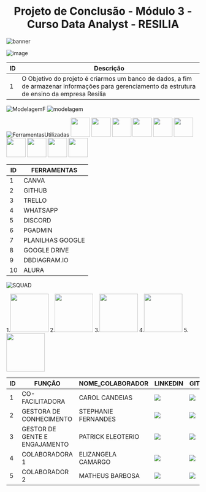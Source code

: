 
# <center>Projeto de Conclusão -  Módulo 3 - Curso Data Analyst - RESILIA</center>
![banner](https://user-images.githubusercontent.com/40433498/187897196-cfa4cc6c-5dd9-40eb-8045-d9648d57f1eb.gif)


![image](https://user-images.githubusercontent.com/40433498/187931022-74be4fac-1f62-4b6d-aa21-e42076113fc0.PNG)


| ID | Descrição| 
|--- |--- |
| 1 | O Objetivo do projeto é criarmos um banco de dados, a fim de armazenar informações para gerenciamento da estrutura de ensino da empresa Resilia|

![ModelagemF](https://user-images.githubusercontent.com/40433498/187960943-ec665bf2-05b1-4374-8bf2-0a25ca7b4951.PNG)
![modelagem](https://user-images.githubusercontent.com/40433498/187960458-8d79b97c-333b-4230-adb3-03bcfd4b7449.PNG)

![FerramentasUtilizadas](https://user-images.githubusercontent.com/40433498/187931923-222dbcd8-ea6c-4418-b8cc-568634c51d7c.PNG)
<img src="https://user-images.githubusercontent.com/40433498/187942062-4f9f5870-4054-4f3d-83bc-8dd59d801742.png" width="50" height="50" />
<img src="https://user-images.githubusercontent.com/40433498/187942065-446685d1-58d8-4d76-a82d-fa021da2013c.jpg" width="50" height="50" />
<img src="https://user-images.githubusercontent.com/40433498/187942082-ce544640-b6b9-4fe0-aeda-9fdcb39c6caf.jpg" width="50" height="50" />
<img src="https://user-images.githubusercontent.com/40433498/187942823-1b27eb7f-90c6-4e2e-8b0e-ce86bd9bad8b.jpg" width="50" height="50" />
<img src="https://user-images.githubusercontent.com/40433498/187942064-58384f53-1fa2-4b60-b46b-a03ad3a92399.png" width="50" height="50" />
<img src="https://user-images.githubusercontent.com/40433498/187942073-f0be5a4c-9d4c-4948-b7cd-d0c654bdd891.png" width="50" height="50" />
<img src="https://user-images.githubusercontent.com/40433498/187942079-b26ab04a-abef-4f19-9ea1-eb9cc8e19c40.jpg" width="50" height="50" />
<img src="https://user-images.githubusercontent.com/40433498/187942068-99a16d2c-0289-4e71-a18e-fec16db3701b.png" width="50" height="50" />
<img src="https://user-images.githubusercontent.com/40433498/187944007-0e383155-ed04-4c51-b8d3-6691fd50c613.PNG" width="50" height="50" />
<img src="https://user-images.githubusercontent.com/40433498/187942055-29f04141-d7a3-407a-af34-6a027ba26b7e.jpg" width="50" height="50" />
																											 

| ID | FERRAMENTAS| 
|--- |--- |
| 1 |CANVA|
| 2 |GITHUB|
| 3 |TRELLO|
| 4 |WHATSAPP|
| 5 |DISCORD|
| 6 |PGADMIN|
| 7 |PLANILHAS GOOGLE|
| 8 |GOOGLE DRIVE|
| 9 |DBDIAGRAM.IO|
| 10 |ALURA|
 
![SQUAD](https://user-images.githubusercontent.com/40433498/187935263-7f38ebbc-4abe-4e85-89a9-d391fdc3e317.PNG)<p>
1.<img src="https://user-images.githubusercontent.com/40433498/187957998-79f74bd7-55ac-4286-bf03-a0116828b354.jpg" width="100" height="100" />
2.<img src="https://user-images.githubusercontent.com/40433498/187958014-d5561287-0cf7-443c-8d6a-986cecb845cf.jpg" width="100" height="100" />
3.<img src="https://user-images.githubusercontent.com/40433498/187958010-950ec5d5-371f-4cba-a54e-ce68d4723888.jpg" width="100" height="100" />
4.<img src="https://user-images.githubusercontent.com/40433498/187958001-5d8ffb87-118f-4e62-b56c-45b682a4371e.jpg" width="100" height="100" />
5.<img src="https://user-images.githubusercontent.com/40433498/187958006-e5b4740a-cf61-4b08-9b06-4dd1ae373d3d.jpg" width="100" height="100" />


| ID | FUNÇÃO|NOME_COLABORADOR|LINKEDIN|GITHUB|
|--- |--- | --- |--- |--- |
| 1 |CO-FACILITADORA|CAROL CANDEIAS|<a href="https://www.linkedin.com/in/carol-candeias-ba328216a/" target="_blank"> <img src="https://img.shields.io/badge/-Linkedin-0e76a8?style=flat-square&logo=Linkedin&logoColor=white&link=https://www.linkedin.com/in/amandaalvesres/"/> | <a href="https://github.com/CarolCandeias/" target="_blank"> <img src="https://img.shields.io/badge/GitHub-100000?style=for-the-badge&logo=github&logoColor=whiteelink=https://https://github.com/CarolCandeias/"/>|
| 2 |GESTORA DE CONHECIMENTO|STEPHANIE FERNANDES|<a href="https://www.linkedin.com/in/stephaniefernandes23/" target="_blank"> <img src="https://img.shields.io/badge/-Linkedin-0e76a8?style=flat-square&logo=Linkedin&logoColor=white&link=https://www.linkedin.com/in/amandaalvesres/"/>|<a href="#" alt="Github"> <a href="https://github.com/stefernandes23" target="_blank"> <img src="https://img.shields.io/badge/GitHub-100000?style=for-the-badge&logo=github&logoColor=whiteelink=https://https://github.com/CarolCandeias/"/>|
| 3 |GESTOR DE GENTE E ENGAJAMENTO|PATRICK ELEOTERIO|<a href="https://www.linkedin.com/in/patrickeleoterio/" target="_blank"> <img src="https://img.shields.io/badge/-Linkedin-0e76a8?style=flat-square&logo=Linkedin&logoColor=white&link=https://www.linkedin.com/in/amandaalvesres/"/>|<a href="#" alt="Github"> <a href="https://github.com/Eleoteriop" target="_blank"> <img src="https://img.shields.io/badge/GitHub-100000?style=for-the-badge&logo=github&logoColor=whiteelink=https://https://github.com/CarolCandeias/"/>|
| 4 |COLABORADORA 1|ELIZANGELA CAMARGO|<a href="https://www.linkedin.com/in/elizangela-camargo-3ab908144/" target="_blank"> <img src="https://img.shields.io/badge/-Linkedin-0e76a8?style=flat-square&logo=Linkedin&logoColor=white&link=https://www.linkedin.com/in/amandaalvesres/"/>|<a href="https://github.com/elizangela-camargo" target="_blank"> <img src="https://img.shields.io/badge/GitHub-100000?style=for-the-badge&logo=github&logoColor=whiteelink=https://https://github.com/CarolCandeias/"/>|
| 5 |COLABORADOR 2|MATHEUS BARBOSA|<a href="https://www.linkedin.com/in/matheusbarbosa-an%C3%A1lise-dados/" target="_blank"> <img src="https://img.shields.io/badge/-Linkedin-0e76a8?style=flat-square&logo=Linkedin&logoColor=white&link=https://www.linkedin.com/in/amandaalvesres/"/>|<a href="#" alt="Github"> <img src="https://img.shields.io/badge/GitHub-100000?style=for-the-badge&logo=github&logoColor=whiteelink=https://https://github.com/CarolCandeias/"/>|
  
  
